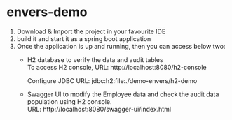 # envers-demo

1.	Download & Import the project in your favourite IDE
2.	build it and start it as a spring boot application
3.	Once the application is up and running, then you can access below two:
    * H2 database to verify the data and audit tables<br/>
	  To access H2 console, URL: http://localhost:8080/h2-console
	
	  Configure JDBC URL: jdbc:h2:file:./demo-envers/h2-demo
    
    * Swagger UI to modify the Employee data and check the audit data population using H2 console.<br/>
	  URL: http://localhost:8080/swagger-ui/index.html
